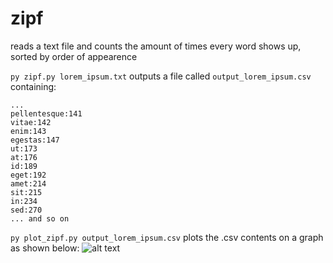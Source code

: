 # zipf
reads a text file and counts the amount of times every word shows up, sorted by order of appearence

```py zipf.py lorem_ipsum.txt```
outputs a file called ```output_lorem_ipsum.csv```
containing:
```
...
pellentesque:141
vitae:142
enim:143
egestas:147
ut:173
at:176
id:189
eget:192
amet:214
sit:215
in:234
sed:270
... and so on
```

```py plot_zipf.py output_lorem_ipsum.csv```
plots the .csv contents on a graph as shown below:
![alt text](https://i.ibb.co/HBvkhx4/lorem-ipsum-plot-output.png)
